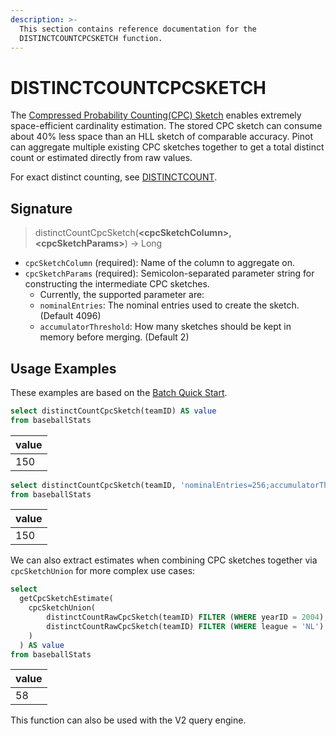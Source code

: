 ```yaml
---
description: >-
  This section contains reference documentation for the
  DISTINCTCOUNTCPCSKETCH function.
---
```


# DISTINCTCOUNTCPCSKETCH

The [Compressed Probability Counting(CPC) Sketch](https://datasketches.apache.org/docs/CPC/CPC.html) enables extremely space-efficient cardinality estimation.  The stored CPC sketch can consume about 40% less space than an HLL sketch of comparable accuracy.  Pinot can aggregate multiple existing CPC sketches together to get a total distinct count or estimated directly from raw values.

For exact distinct counting, see [DISTINCTCOUNT](distinctcount.md).

## Signature

> distinctCountCpcSketch(**\<cpcSketchColumn>, \<cpcSketchParams>**) -> Long

* `cpcSketchColumn` (required): Name of the column to aggregate on.
* `cpcSketchParams` (required): Semicolon-separated parameter string for constructing the intermediate CPC sketches.
  * Currently, the supported parameter are:
   * `nominalEntries`: The nominal entries used to create the sketch. (Default 4096)
   * `accumulatorThreshold`: How many sketches should be kept in memory before merging. (Default 2)

## Usage Examples

These examples are based on the [Batch Quick Start](../../basics/getting-started/quick-start.md#batch).

```sql
select distinctCountCpcSketch(teamID) AS value
from baseballStats 
```

| value |
| ----- |
| 150   |

```sql
select distinctCountCpcSketch(teamID, 'nominalEntries=256;accumulatorThreshold=10') AS value
from baseballStats 
```

| value |
| ----- |
| 150   |

We can also extract estimates when combining CPC sketches together via `cpcSketchUnion`  for more complex use cases:

```sql
select
  getCpcSketchEstimate(
    cpcSketchUnion(
	    distinctCountRawCpcSketch(teamID) FILTER (WHERE yearID = 2004),
	    distinctCountRawCpcSketch(teamID) FILTER (WHERE league = 'NL')
    )
  ) AS value
from baseballStats
```

| value |
| ----- |
| 58    |

This function can also be used with the V2 query engine.
